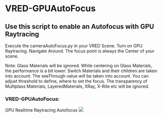 # VRED-GPUAutoFocus
## Use this script to enable an Autofocus with GPU Raytracing

Execute the cameraAutoFocus.py in your VRED Scene.
Turn on GPU Raytracing. Navigate Around. The focus point is always the Center of your scene.

Note: Glass Materials will be ignored. While centering on Glass Materials, the performance is a bit lower.
Switch Materials and their children are taken into account.
The seeThrough value will be taken into account. You can adjust threshold to define, where to set the focus.
The transparency of Mulitplass Materials, LayeredMaterials, XRay, X-Rite etc will be ignored.

### VRED-GPUAutoFocus:
GPU Realtime Raytracing Autofocus
![](cameraAutoFocus.gif)
